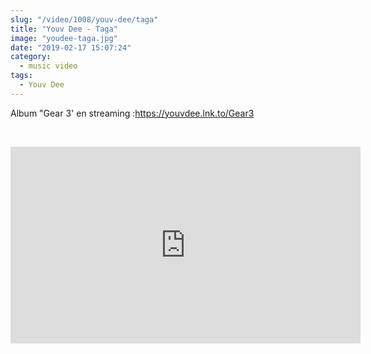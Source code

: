 ```yaml
--- 
slug: "/video/1008/youv-dee/taga"
title: "Youv Dee - Taga"
image: "youdee-taga.jpg"
date: "2019-02-17 15:07:24"
category:
  - music video
tags:
  - Youv Dee
---
```

<p>Album "Gear 3' en streaming :<a href="https://www.youtube.com/redirect?redir_token=GKXb8WUd6xmIOFBd6HTFE2uv7Lt8MTU1MDQ5NjgxMEAxNTUwNDEwNDEw&q=https%3A%2F%2Fyouvdee.lnk.to%2FGear3&v=S8xLb6YPYso&event=video_description" target="_blank">https://youvdee.lnk.to/Gear3</a></p><br/><p><iframe width="560" height="315" src="https://www.youtube.com/embed/S8xLb6YPYso" frameborder="0" allow="accelerometer; autoplay; encrypted-media; gyroscope; picture-in-picture" allowfullscreen></iframe></p>